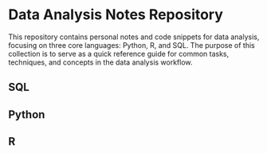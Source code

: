 # Data Analysis Notes Repository
This repository contains personal notes and code snippets for data analysis, focusing on three core languages: Python, R, and SQL. The purpose of this collection is to serve as a quick reference guide for common tasks, techniques, and concepts in the data analysis workflow.

## SQL
## Python
## R
